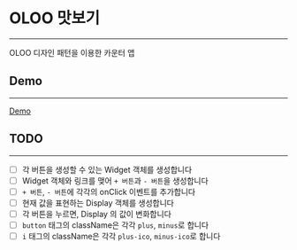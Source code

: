 # OLOO 맛보기
---
OLOO 디자인 패턴을 이용한 카운터 앱

## Demo
---
[Demo](http://static.doondoony.com/oloo-counter/index.html)

## TODO
---
- [ ] 각 버튼을 생성할 수 있는 Widget 객체를 생성합니다
- [ ] Widget 객체와 링크를 맺어 `+ 버튼`과 `- 버튼`을 생성합니다
- [ ] `+ 버튼`, `- 버튼`에 각각의 onClick 이벤트를 추가합니다
- [ ] 현재 값을 표현하는 Display 객체를 생성합니다
- [ ] 각 버튼을 누르면, Display 의 값이 변화합니다
- [ ] `button` 태그의 className은 각각 `plus`, `minus`로 합니다
- [ ] `i` 태그의 className은 각각 `plus-ico`, `minus-ico`로 합니다

